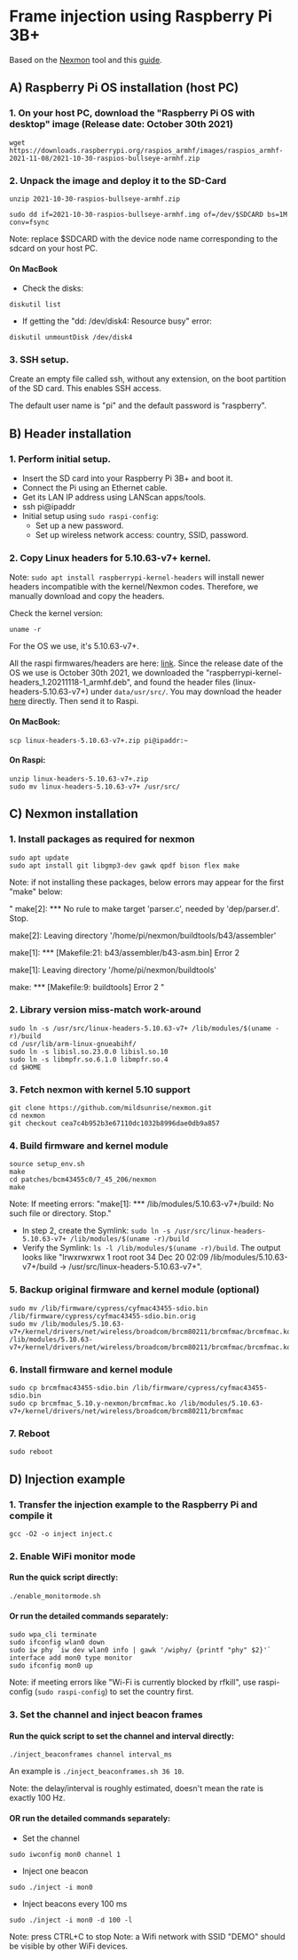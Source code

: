 # Frame injection using Raspberry Pi 3B+
Based on the [Nexmon](https://github.com/seemoo-lab/nexmon) tool and this [guide](https://github.com/seemoo-lab/nexmon/issues/505).

## A) Raspberry Pi OS installation (host PC)
### 1. On your host PC, download the "Raspberry Pi OS with desktop" image (Release date: October 30th 2021)

```
wget https://downloads.raspberrypi.org/raspios_armhf/images/raspios_armhf-2021-11-08/2021-10-30-raspios-bullseye-armhf.zip
```

### 2. Unpack the image and deploy it to the SD-Card

```
unzip 2021-10-30-raspios-bullseye-armhf.zip
```
```
sudo dd if=2021-10-30-raspios-bullseye-armhf.img of=/dev/$SDCARD bs=1M conv=fsync
```

Note: replace $SDCARD with the device node name corresponding to the sdcard on your host PC.


#### On MacBook
- Check the disks:
```
diskutil list
```
- If getting the "dd: /dev/disk4: Resource busy" error:
```
diskutil unmountDisk /dev/disk4
```

### 3. SSH setup.
Create an empty file called ssh, without any extension, on the boot partition of the SD card. This enables SSH access.

The default user name is "pi" and the default password is "raspberry".


## B) Header installation
### 1. Perform initial setup.
- Insert the SD card into your Raspberry Pi 3B+ and boot it.
- Connect the Pi using an Ethernet cable.
- Get its LAN IP address using LANScan apps/tools.
- ssh pi@ipaddr
- Initial setup using ```sudo raspi-config```:
  - Set up a new password.
  - Set up wireless network access: country, SSID, password.

### 2. Copy Linux headers for 5.10.63-v7+ kernel.
Note: ```sudo apt install raspberrypi-kernel-headers``` will install newer headers incompatible with the kernel/Nexmon codes. Therefore, we manually download and copy the headers.

Check the kernel version: 
```
uname -r
```
For the OS we use, it's 5.10.63-v7+.

All the raspi firmwares/headers are here: [link](https://archive.raspberrypi.org/debian/pool/main/r/raspberrypi-firmware/).
Since the release date of the OS we use is October 30th 2021, we downloaded the "raspberrypi-kernel-headers_1.20211118-1_armhf.deb", and found the header files (linux-headers-5.10.63-v7+) under ```data/usr/src/```. You may download the header [here](https://drive.google.com/file/d/1i26VqE_eg4gF0iBQc5-3qULhTLEkR1I8/view?usp=sharing) directly. Then send it to Raspi.

#### On MacBook:
```
scp linux-headers-5.10.63-v7+.zip pi@ipaddr:~
```
#### On Raspi:
```
unzip linux-headers-5.10.63-v7+.zip
sudo mv linux-headers-5.10.63-v7+ /usr/src/
```

## C) Nexmon installation
### 1. Install packages as required for nexmon
```
sudo apt update
sudo apt install git libgmp3-dev gawk qpdf bison flex make
```
Note: if not installing these packages, below errors may appear for the first "make" below:

"
make[2]: *** No rule to make target 'parser.c', needed by 'dep/parser.d'.  Stop.

make[2]: Leaving directory '/home/pi/nexmon/buildtools/b43/assembler'

make[1]: *** [Makefile:21: b43/assembler/b43-asm.bin] Error 2

make[1]: Leaving directory '/home/pi/nexmon/buildtools'

make: *** [Makefile:9: buildtools] Error 2
"

### 2. Library version miss-match work-around

```
sudo ln -s /usr/src/linux-headers-5.10.63-v7+ /lib/modules/$(uname -r)/build
cd /usr/lib/arm-linux-gnueabihf/
sudo ln -s libisl.so.23.0.0 libisl.so.10
sudo ln -s libmpfr.so.6.1.0 libmpfr.so.4
cd $HOME
```

### 3. Fetch nexmon with kernel 5.10 support

```
git clone https://github.com/mildsunrise/nexmon.git
cd nexmon
git checkout cea7c4b952b3e67110dc1032b8996dae0db9a857
```

### 4. Build firmware and kernel module
```
source setup_env.sh
make
cd patches/bcm43455c0/7_45_206/nexmon
make
```

Note: If meeting errors: "make[1]: *** /lib/modules/5.10.63-v7+/build: No such file or directory.  Stop."
- In step 2, create the Symlink:
```sudo ln -s /usr/src/linux-headers-5.10.63-v7+ /lib/modules/$(uname -r)/build```
- Verify the Symlink:
```ls -l /lib/modules/$(uname -r)/build```. The output looks like "lrwxrwxrwx 1 root root 34 Dec 20 02:09 /lib/modules/5.10.63-v7+/build -> /usr/src/linux-headers-5.10.63-v7+".


### 5. Backup original firmware and kernel module (optional)
```
sudo mv /lib/firmware/cypress/cyfmac43455-sdio.bin /lib/firmware/cypress/cyfmac43455-sdio.bin.orig
sudo mv /lib/modules/5.10.63-v7+/kernel/drivers/net/wireless/broadcom/brcm80211/brcmfmac/brcmfmac.ko /lib/modules/5.10.63-v7+/kernel/drivers/net/wireless/broadcom/brcm80211/brcmfmac/brcmfmac.ko.orig
```
### 6. Install firmware and kernel module
```
sudo cp brcmfmac43455-sdio.bin /lib/firmware/cypress/cyfmac43455-sdio.bin
sudo cp brcmfmac_5.10.y-nexmon/brcmfmac.ko /lib/modules/5.10.63-v7+/kernel/drivers/net/wireless/broadcom/brcm80211/brcmfmac
```
### 7. Reboot
```
sudo reboot
```


## D) Injection example

### 1. Transfer the injection example to the Raspberry Pi and compile it
```
gcc -O2 -o inject inject.c
```

### 2. Enable WiFi monitor mode 

#### Run the quick script directly:
```
./enable_monitormode.sh
```
#### Or run the detailed commands separately:
```
sudo wpa_cli terminate
sudo ifconfig wlan0 down
sudo iw phy `iw dev wlan0 info | gawk '/wiphy/ {printf "phy" $2}'` interface add mon0 type monitor
sudo ifconfig mon0 up
```

Note: if meeting errors like "Wi-Fi is currently blocked by rfkill", use raspi-config (```sudo raspi-config```) to set the country first.


### 3. Set the channel and inject beacon frames
#### Run the quick script to set the channel and interval directly:
```
./inject_beaconframes channel interval_ms
```
An example is ```./inject_beaconframes.sh 36 10```.

Note: the delay/interval is roughly estimated, doesn't mean the rate is exactly 100 Hz.

#### OR run the detailed commands separately:
- Set the channel
```
sudo iwconfig mon0 channel 1
```

- Inject one beacon

```
sudo ./inject -i mon0
```

- Inject beacons every 100 ms
```
sudo ./inject -i mon0 -d 100 -l
```

Note: press CTRL+C to stop
Note: a Wifi network with SSID "DEMO" should be visible by other WiFi devices.


